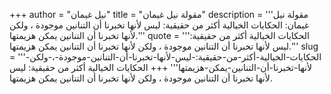 +++
author = "نيل غيمان"
title = "مقولة نيل غيمان"
description = '''مقولة نيل غيمان: الحكايات الخيالية أكثر من حقيقية: ليس لأنها تخبرنا أن التنانين موجودة ، ولكن لأنها تخبرنا أن التنانين يمكن هزيمتها.'''
quote = '''الحكايات الخيالية أكثر من حقيقية: ليس لأنها تخبرنا أن التنانين موجودة ، ولكن لأنها تخبرنا أن التنانين يمكن هزيمتها.'''
slug = '''الحكايات-الخيالية-أكثر-من-حقيقية:-ليس-لأنها-تخبرنا-أن-التنانين-موجودة-،-ولكن-لأنها-تخبرنا-أن-التنانين-يمكن-هزيمتها'''
+++
الحكايات الخيالية أكثر من حقيقية: ليس لأنها تخبرنا أن التنانين موجودة ، ولكن لأنها تخبرنا أن التنانين يمكن هزيمتها.
